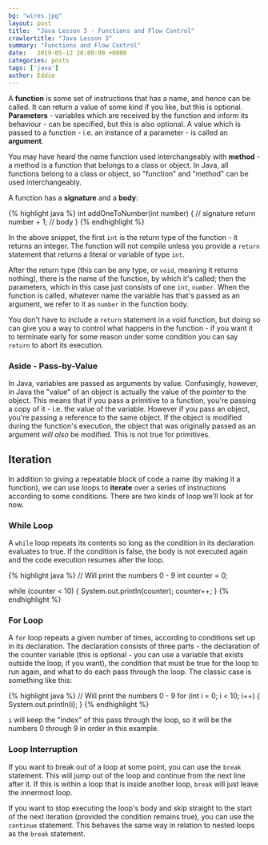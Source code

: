 ```yaml
---
bg: "wires.jpg"
layout: post
title:  "Java Lesson 3 - Functions and Flow Control"
crawlertitle: "Java Lesson 3"
summary: "Functions and Flow Control"
date:   2019-05-12 20:00:00 +0000
categories: posts
tags: ['java']
author: Eddie
---
```


A **function** is some set of instructions that has a name, and hence can be called. It can return a value of some kind if you like, but this is optional. **Parameters** - variables which are received by the function and inform its behaviour - can be specified, but this is also optional. A value which is passed to a function - i.e. an instance of a parameter - is called an **argument**.

You may have heard the name function used interchangeably with **method** - a method is a function that belongs to a class or object. In Java, all functions belong to a class or object, so "function" and "method" can be used interchangeably.

A function has a **signature** and a **body**:

{% highlight java %}
int addOneToNumber(int number) {    // signature
    return number + 1;              // body
}
{% endhighlight %}

In the above snippet, the first `int` is the return type of the function - it returns an integer. The function will not compile unless you provide a `return` statement that returns a literal or variable of type `int`.

After the return type (this can be any type, or `void`, meaning it returns nothing), there is the name of the function, by which it's called; then the parameters, which in this case just consists of one `int`, `number`. When the function is called, whatever name the variable has that's passed as an argument, we refer to it as `number` in the function body.

You don't have to include a `return` statement in a void function, but doing so can give you a way to control what happens in the function - if you want it to terminate early for some reason under some condition you can say `return` to abort its execution.

### Aside - Pass-by-Value

In Java, variables are passed as arguments by value. Confusingly, however, in Java the "value" of an object is actually the value of the _pointer_ to the object. This means that if you pass a primitive to a function, you're passing a copy of it - i.e. the value of the variable. However if you pass an object, you're passing a reference to the same object. If the object is modified during the function's execution, the object that was originally passed as an argument _will also_ be modified. This is not true for primitives.

## Iteration

In addition to giving a repeatable block of code a name (by making it a function), we can use loops to **iterate** over a series of instructions according to some conditions. There are two kinds of loop we'll look at for now.

### While Loop

A `while` loop repeats its contents so long as the condition in its declaration evaluates to true. If the condition is false, the body is not executed again and the code execution resumes after the loop.

{% highlight java %}
// Will print the numbers 0 - 9
int counter = 0;

while (counter < 10) {
    System.out.println(counter);
    counter++;
}
{% endhighlight %}

### For Loop

A `for` loop repeats a given number of times, according to conditions set up in its declaration. The declaration consists of three parts - the declaration of the counter variable (this is optional - you can use a variable that exists outside the loop, if you want), the condition that must be true for the loop to run again, and what to do each pass through the loop. The classic case is something like this:

{% highlight java %}
// Will print the numbers 0 - 9
for (int i = 0; i < 10; i++) {
    System.out.println(i);
}
{% endhighlight %}

`i` will keep the "index" of this pass through the loop, so it will be the numbers 0 through 9 in order in this example.

### Loop Interruption

If you want to break out of a loop at some point, you can use the `break` statement. This will jump out of the loop and continue from the next line after it. If this is within a loop that is inside another loop, `break` will just leave the innermost loop.

If you want to stop executing the loop's body and skip straight to the start of the next iteration (provided the condition remains true), you can use the `continue` statement. This behaves the same way in relation to nested loops as the `break` statement.